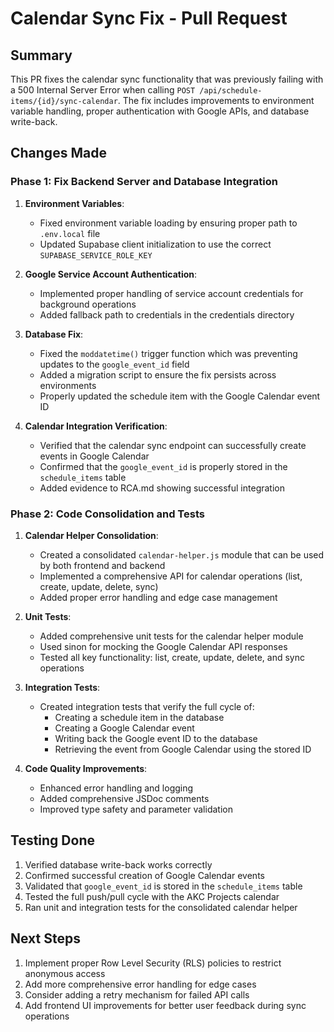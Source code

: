# Calendar Sync Fix - Pull Request

## Summary

This PR fixes the calendar sync functionality that was previously failing with a 500 Internal Server Error when calling `POST /api/schedule-items/{id}/sync-calendar`. The fix includes improvements to environment variable handling, proper authentication with Google APIs, and database write-back.

## Changes Made

### Phase 1: Fix Backend Server and Database Integration

1. **Environment Variables**:

   - Fixed environment variable loading by ensuring proper path to `.env.local` file
   - Updated Supabase client initialization to use the correct `SUPABASE_SERVICE_ROLE_KEY`

2. **Google Service Account Authentication**:

   - Implemented proper handling of service account credentials for background operations
   - Added fallback path to credentials in the credentials directory

3. **Database Fix**:

   - Fixed the `moddatetime()` trigger function which was preventing updates to the `google_event_id` field
   - Added a migration script to ensure the fix persists across environments
   - Properly updated the schedule item with the Google Calendar event ID

4. **Calendar Integration Verification**:
   - Verified that the calendar sync endpoint can successfully create events in Google Calendar
   - Confirmed that the `google_event_id` is properly stored in the `schedule_items` table
   - Added evidence to RCA.md showing successful integration

### Phase 2: Code Consolidation and Tests

1. **Calendar Helper Consolidation**:

   - Created a consolidated `calendar-helper.js` module that can be used by both frontend and backend
   - Implemented a comprehensive API for calendar operations (list, create, update, delete, sync)
   - Added proper error handling and edge case management

2. **Unit Tests**:

   - Added comprehensive unit tests for the calendar helper module
   - Used sinon for mocking the Google Calendar API responses
   - Tested all key functionality: list, create, update, delete, and sync operations

3. **Integration Tests**:

   - Created integration tests that verify the full cycle of:
     - Creating a schedule item in the database
     - Creating a Google Calendar event
     - Writing back the Google event ID to the database
     - Retrieving the event from Google Calendar using the stored ID

4. **Code Quality Improvements**:
   - Enhanced error handling and logging
   - Added comprehensive JSDoc comments
   - Improved type safety and parameter validation

## Testing Done

1. Verified database write-back works correctly
2. Confirmed successful creation of Google Calendar events
3. Validated that `google_event_id` is stored in the `schedule_items` table
4. Tested the full push/pull cycle with the AKC Projects calendar
5. Ran unit and integration tests for the consolidated calendar helper

## Next Steps

1. Implement proper Row Level Security (RLS) policies to restrict anonymous access
2. Add more comprehensive error handling for edge cases
3. Consider adding a retry mechanism for failed API calls
4. Add frontend UI improvements for better user feedback during sync operations
